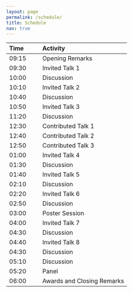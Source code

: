 ```yaml
---
layout: page
permalink: /schedule/
title: Schedule
nav: true
---
```


| Time &nbsp;&nbsp;&nbsp;&nbsp;&nbsp;&nbsp;&nbsp; | Activity &nbsp;&nbsp;&nbsp;|
|-------------|:-------------|
| 09:15   | Opening Remarks |
| 09:30 | Invited Talk 1 |
| 10:00 | Discussion |
| 10:10 | Invited Talk 2  |
| 10:40 | Discussion  |
| 10:50 | Invited Talk 3  |
| 11:20 | Discussion  |
| 12:30 | Contributed Talk 1  |
| 12:40 | Contributed Talk 2  |
| 12:50 | Contributed Talk 3  |
| 01:00 | Invited Talk 4  |
| 01:30 | Discussion  |
| 01:40 | Invited Talk 5  |
| 02:10 | Discussion  |
| 02:20 | Invited Talk 6  |
| 02:50 | Discussion  |
| 03:00 | Poster Session  |
| 04:00 | Invited Talk 7  |
| 04:30 | Discussion  |
| 04:40 | Invited Talk 8  |
| 04:30 | Discussion  |
| 05:10 | Discussion  |
| 05:20 | Panel  |
| 06:00 | Awards and Closing Remarks  |
